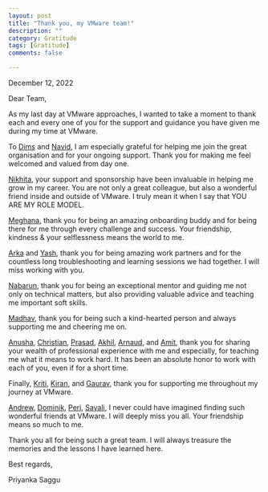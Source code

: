 ```yaml
---
layout: post
title: "Thank you, my VMware team!"
description: ""
category: Gratitude
tags: [Gratitude]
comments: false

---
```


December 12, 2022

Dear Team,

As my last day at VMware approaches, I wanted to take a moment to thank each and every one of you for the support and guidance you have given me during my time at VMware.

To [Dims](https://twitter.com/dims) and [Navid](https://twitter.com/_navidshaikh), I am especially grateful for helping me join the great organisation and for your ongoing support. Thank you for making me feel welcomed and valued from day one.

[Nikhita](https://twitter.com/thenikhita), your support and sponsorship have been invaluable in helping me grow in my career. You are not only a great colleague, but also a wonderful friend inside and outside of VMware. I truly mean it when I say that YOU ARE MY ROLE MODEL.

[Meghana](https://mobile.twitter.com/cloudwarfare_), thank you for being an amazing onboarding buddy and for being there for me through every challenge and success. Your friendship, kindness & your selflessness means the world to me.

[Arka](https://twitter.com/thenikhita) and [Yash](https://www.google.com/url?sa=t&rct=j&q=&esrc=s&source=web&cd=&cad=rja&uact=8&ved=2ahUKEwjApNj7sPP7AhVaUGwGHWiSBmAQFnoECBIQAQ&url=https%3A%2F%2Fin.linkedin.com%2Fin%2Fyash-kumar-singh-372340a9&usg=AOvVaw23Sh-1zocHMl2tvTfQ9NZG), thank you for being amazing work partners and for the countless long troubleshooting and learning sessions we had together. I will miss working with you.

[Nabarun](https://twitter.com/theonlynabarun), thank you for being an exceptional mentor and guiding me not only on technical matters, but also providing valuable advice and teaching me important soft skills.

[Madhav](https://twitter.com/madhavjivrajani), thank you for being such a kind-hearted person and always supporting me and cheering me on.

[Anusha](https://www.linkedin.com/in/anusha-ramineni-58262610/?originalSubdomain=in), [Christian](https://twitter.com/chrischdi), [Prasad](https://www.linkedin.com/in/prasadchandrasekaran/?trk=public_profile_samename_profile_profile-result-card_result-card_full-click&originalSubdomain=in), [Akhil](https://twitter.com/akhilerm), [Arnaud](https://twitter.com/ameukam?lang=en), and [Amit](https://mobile.twitter.com/amitnist), thank you for sharing your wealth of professional experience with me and especially, for teaching me what it means to work hard. It has been an absolute honor to work with each of you, even if for a short time.

Finally, [Kriti](https://www.linkedin.com/in/kriti-gautam-03591142/), [Kiran](https://www.linkedin.com/in/kriti-gautam-03591142/), and [Gaurav](https://www.linkedin.com/in/gaurav-bulchandani/?originalSubdomain=in), thank you for supporting me throughout my journey at VMware.

[Andrew](https://www.linkedin.com/in/tauberandrew/), [Dominik](https://www.linkedin.com/in/dominikzyla/?originalSubdomain=uk), [Peri](https://www.linkedin.com/in/peri-thompson/?originalSubdomain=uk), [Sayali](https://www.linkedin.com/in/sayali-kulkarni-238593128/?originalSubdomain=in), I never could have imagined finding such wonderful friends at VMware. I will deeply miss you all. Your friendship means so much to me.

Thank you all for being such a great team. I will always treasure the memories and the lessons I have learned here.

Best regards,

Priyanka Saggu
